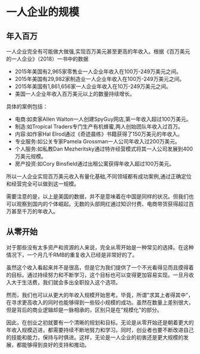 # 一人企业的规模

## 年入百万

一人企业完全有可能做大做强,实现百万美元甚至更高的年收入。根据《百万美元的一人企业》（2018）一书中的数据


- 2015年美国有2,965家零售业一人企业年收入在100万-249万美元之间。
- 2015年美国有29,982家制造业一人企业年收入在100万-249万美元之间。  
- 2015年美国有1,861,656家一人企业年收入在10万-249万美元之间。
- 美国一人企业年收入百万美元以上的数量持续增长。

具体的案例包括：

- 电商:如卖家Allen Walton一人创建SpyGuy网店,第一年收入超过100万美元。
- 制造:如Tropical Traders专门生产有机蜂蜜,两人创始团队年收入过百万。
- 内容:如作家Hal Elrod通过《奇迹晨练》书籍获得了150万美元的年收入。
- 专业服务:如公关专家Pamela Grossman一人公司年收入过200万美元。
- 个人服务:如私教Dan Mezheritsky通过特许经营模式将其一人公司发展到400万美元规模。
- 房产投资:如Cory Binsfield通过出租公寓获得年收入超过100万美元。

所以一人企业实现百万美元收入有量化基础,不同领域都有成功案例,通过正确定位和经营完全可以做到这一规模。

需要注意的是，以上是美国的数据，并不是意味着在中国是同样的状况。但我们也可以观察到国内的个体崛起。无数的头部网红通过知识付费、电商带货获得超过百万甚至千万的年收入。


## 从零开始

对于那些没有太多资产和资源的人来说，完全从零开始是一种常见的选择。在这种情况下，一个月几千RMB的重复收入已经是非常好的了。

虽然这个收入看起来并不是很高，但是它为我们提供了一个不光看得见而且摸得着的目标。通过持续努力和不断学习，这个目标也可以变得更加容易实现。一旦月收入大于生活费，我们就会多出全职投入这个选项。

然而，我们也可以从更大的年收入规模开始思考。毕竟，所谓"求其上者得其中"，在寻求更高收入的同时也能够得到一些较小规模的成功。虽然在数量上差别很大，但是背后的商业逻辑却是一脉相承的，区别只是在"规模化"的部分。

因此，在创业之初就要有一个清晰的规划和目标。无论是从零开始还是朝着更大的年收入规模迈进，都需要持续不断地努力和学习。同时，创业者也要不断改进自己的技能和能力，保持与时俱进。这样，无论是一人企业的初衷还是更大规模的发展，都能够得到良好的支持和推动。





